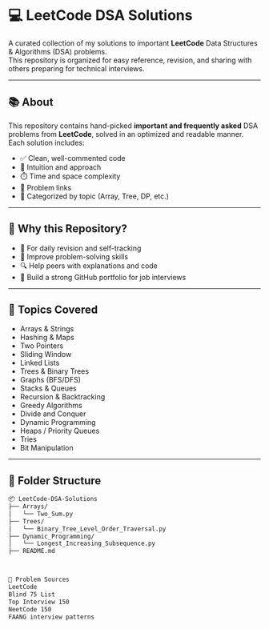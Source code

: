 # 💻 LeetCode DSA Solutions

A curated collection of my solutions to important **LeetCode** Data Structures & Algorithms (DSA) problems.  
This repository is organized for easy reference, revision, and sharing with others preparing for technical interviews.

---

## 📚 About

This repository contains hand-picked **important and frequently asked** DSA problems from **LeetCode**, solved in an optimized and readable manner. Each solution includes:

- ✅ Clean, well-commented code
- 🧠 Intuition and approach
- ⏱️ Time and space complexity
- 📌 Problem links
- 📂 Categorized by topic (Array, Tree, DP, etc.)

---

## 🧠 Why this Repository?

- 📝 For daily revision and self-tracking
- 🚀 Improve problem-solving skills
- 🔍 Help peers with explanations and code
- 📄 Build a strong GitHub portfolio for job interviews

---

## 🧩 Topics Covered

- Arrays & Strings  
- Hashing & Maps  
- Two Pointers  
- Sliding Window  
- Linked Lists  
- Trees & Binary Trees  
- Graphs (BFS/DFS)  
- Stacks & Queues  
- Recursion & Backtracking  
- Greedy Algorithms  
- Divide and Conquer  
- Dynamic Programming  
- Heaps / Priority Queues  
- Tries  
- Bit Manipulation

---

## 📁 Folder Structure

```bash
📦 LeetCode-DSA-Solutions
├── Arrays/
│   └── Two_Sum.py
├── Trees/
│   └── Binary_Tree_Level_Order_Traversal.py
├── Dynamic_Programming/
│   └── Longest_Increasing_Subsequence.py
├── README.md



🔖 Problem Sources
LeetCode
Blind 75 List
Top Interview 150
NeetCode 150
FAANG interview patterns

